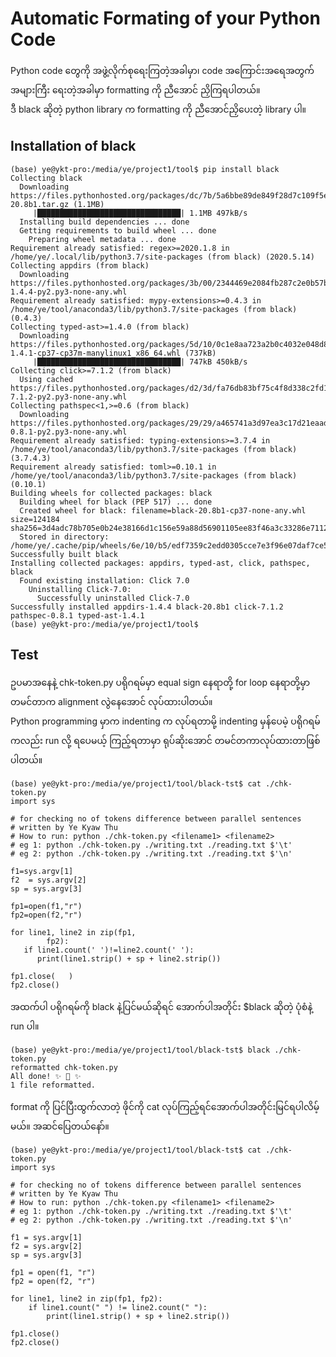 # Automatic Formating of your Python Code

Python code တွေကို အဖွဲ့လိုက်စုရေးကြတဲ့အခါမှာ၊ code အကြောင်းအရေအတွက် အများကြီး ရေးတဲ့အခါမှာ formatting ကို ညီအောင် ညှိကြရပါတယ်။   
ဒီ black ဆိုတဲ့ python library က formatting ကို ညီအောင်ညှိပေးတဲ့ library ပါ။  

## Installation of black

```
(base) ye@ykt-pro:/media/ye/project1/tool$ pip install black
Collecting black
  Downloading https://files.pythonhosted.org/packages/dc/7b/5a6bbe89de849f28d7c109f5ea87b65afa5124ad615f3419e71beb29dc96/black-20.8b1.tar.gz (1.1MB)
     |████████████████████████████████| 1.1MB 497kB/s 
  Installing build dependencies ... done
  Getting requirements to build wheel ... done
    Preparing wheel metadata ... done
Requirement already satisfied: regex>=2020.1.8 in /home/ye/.local/lib/python3.7/site-packages (from black) (2020.5.14)
Collecting appdirs (from black)
  Downloading https://files.pythonhosted.org/packages/3b/00/2344469e2084fb287c2e0b57b72910309874c3245463acd6cf5e3db69324/appdirs-1.4.4-py2.py3-none-any.whl
Requirement already satisfied: mypy-extensions>=0.4.3 in /home/ye/tool/anaconda3/lib/python3.7/site-packages (from black) (0.4.3)
Collecting typed-ast>=1.4.0 (from black)
  Downloading https://files.pythonhosted.org/packages/5d/10/0c1e8aa723a2b0c4032e048d8e511df82c8a1262f0e1df5e4c54eb2613e9/typed_ast-1.4.1-cp37-cp37m-manylinux1_x86_64.whl (737kB)
     |████████████████████████████████| 747kB 450kB/s 
Collecting click>=7.1.2 (from black)
  Using cached https://files.pythonhosted.org/packages/d2/3d/fa76db83bf75c4f8d338c2fd15c8d33fdd7ad23a9b5e57eb6c5de26b430e/click-7.1.2-py2.py3-none-any.whl
Collecting pathspec<1,>=0.6 (from black)
  Downloading https://files.pythonhosted.org/packages/29/29/a465741a3d97ea3c17d21eaad4c64205428bde56742360876c4391f930d4/pathspec-0.8.1-py2.py3-none-any.whl
Requirement already satisfied: typing-extensions>=3.7.4 in /home/ye/tool/anaconda3/lib/python3.7/site-packages (from black) (3.7.4.3)
Requirement already satisfied: toml>=0.10.1 in /home/ye/tool/anaconda3/lib/python3.7/site-packages (from black) (0.10.1)
Building wheels for collected packages: black
  Building wheel for black (PEP 517) ... done
  Created wheel for black: filename=black-20.8b1-cp37-none-any.whl size=124184 sha256=3d4adc78b705e0b24e38166d1c156e59a88d56901105ee83f46a3c33286e7112
  Stored in directory: /home/ye/.cache/pip/wheels/6e/10/b5/edf7359c2edd0305cce7e3f96e07daf7ce55dceac9d3ce3373
Successfully built black
Installing collected packages: appdirs, typed-ast, click, pathspec, black
  Found existing installation: Click 7.0
    Uninstalling Click-7.0:
      Successfully uninstalled Click-7.0
Successfully installed appdirs-1.4.4 black-20.8b1 click-7.1.2 pathspec-0.8.1 typed-ast-1.4.1
(base) ye@ykt-pro:/media/ye/project1/tool$
```

## Test

ဥပမာအနေနဲ့ chk-token.py ပရိုဂရမ်မှာ equal sign နေရာတို့ for loop နေရာတို့မှာ တမင်တာက alignment လွဲနေအောင် လုပ်ထားပါတယ်။   
Python programming မှာက indenting က လုပ်ရတာမို့ indenting မှန်ပေမဲ့ ပရိုဂရမ်ကလည်း run လို့ ရပေမယ့် ကြည့်ရတာမှာ ရုပ်ဆိုးအောင် တမင်တကာလုပ်ထားတာဖြစ်ပါတယ်။  

```
(base) ye@ykt-pro:/media/ye/project1/tool/black-tst$ cat ./chk-token.py 
import sys

# for checking no of tokens difference between parallel sentences
# written by Ye Kyaw Thu
# How to run: python ./chk-token.py <filename1> <filename2>
# eg 1: python ./chk-token.py ./writing.txt ./reading.txt $'\t'
# eg 2: python ./chk-token.py ./writing.txt ./reading.txt $'\n'

f1=sys.argv[1]
f2  = sys.argv[2]
sp = sys.argv[3]

fp1=open(f1,"r")
fp2=open(f2,"r")

for line1, line2 in zip(fp1, 
        fp2):
   if line1.count(' ')!=line2.count(' '):
      print(line1.strip() + sp + line2.strip())
        
fp1.close(   )
fp2.close()
```

အထက်ပါ ပရိုဂရမ်ကို black နဲ့ပြင်မယ်ဆိုရင် အောက်ပါအတိုင်း $black <python-program-filename> ဆိုတဲ့ ပုံစံနဲ့ run ပါ။  

```
(base) ye@ykt-pro:/media/ye/project1/tool/black-tst$ black ./chk-token.py 
reformatted chk-token.py
All done! ✨ 🍰 ✨
1 file reformatted.
```

format ကို ပြင်ပြီးထွက်လာတဲ့ ဖိုင်ကို cat လုပ်ကြည့်ရင်အောက်ပါအတိုင်းမြင်ရပါလိမ့်မယ်။ အဆင်ပြေတယ်နော်။  

```
(base) ye@ykt-pro:/media/ye/project1/tool/black-tst$ cat ./chk-token.py 
import sys

# for checking no of tokens difference between parallel sentences
# written by Ye Kyaw Thu
# How to run: python ./chk-token.py <filename1> <filename2>
# eg 1: python ./chk-token.py ./writing.txt ./reading.txt $'\t'
# eg 2: python ./chk-token.py ./writing.txt ./reading.txt $'\n'

f1 = sys.argv[1]
f2 = sys.argv[2]
sp = sys.argv[3]

fp1 = open(f1, "r")
fp2 = open(f2, "r")

for line1, line2 in zip(fp1, fp2):
    if line1.count(" ") != line2.count(" "):
        print(line1.strip() + sp + line2.strip())

fp1.close()
fp2.close()
```
